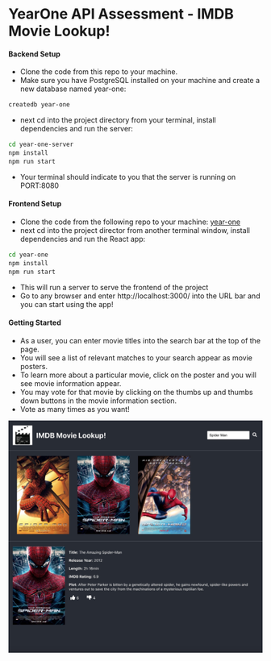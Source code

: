 # YearOne API Assessment - IMDB Movie Lookup!

#### Backend Setup

- Clone the code from this repo to your machine.
- Make sure you have PostgreSQL installed on your machine and create a new database named year-one:

```zsh
createdb year-one
```
- next cd into the project directory from your terminal, install dependencies and run the server:

```zsh
cd year-one-server
npm install
npm run start
```

- Your terminal should indicate to you that the server is running on PORT:8080

#### Frontend Setup

- Clone the code from the following repo to your machine: [year-one](https://github.com/ryanpsmith26/year-one)
- next cd into the project director from another terminal window, install dependencies and run the React app:

```zsh
cd year-one
npm install
npm run start
```

- This will run a server to serve the frontend of the project
- Go to any browser and enter http://localhost:3000/ into the URL bar and you can start using the app!

#### Getting Started

- As a user, you can enter movie titles into the search bar at the top of the page.
- You will see a list of relevant matches to your search appear as movie posters.
- To learn more about a particular movie, click on the poster and you will see movie information appear.
- You may vote for that movie by clicking on the thumbs up and thumbs down buttons in the movie information section.
- Vote as many times as you want!

![Snapshot of App](app-snapshot.jpeg)